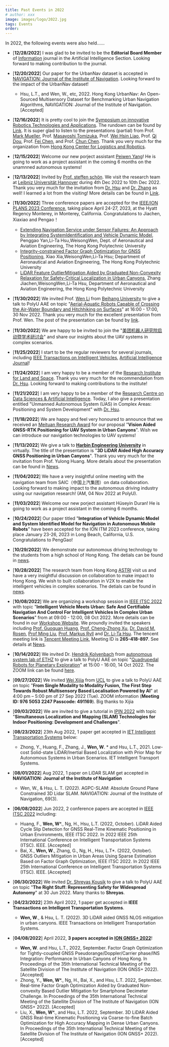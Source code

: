 ```yaml
---
title: Past Events in 2022
# author: xxx
image: images/logo/2022.jpg
tags: Events
order: 
---
```


<!-- Add breif description here.  -->
In 2022, the following events were also held......


<!-- Add Main body here -->
- [**12/28/2022**] I was glad to be invited to be the **Editorial Board Member** of [Information](https://www.mdpi.com/journal/information/editors?search=weisong) journal in the Artificial Intelligence Section. Looking forward to making contribution to the journal. 

- [**12/20/2022**] Our paper for the UrbanNav dataset is accepted in [NAVIGATION: Journal of the Institute of Navigation](https://navi.ion.org/). Looking forward to the impact of the UrbanNav dataset!
  - Hsu, L.T., and Wen, W., etc, 2022. Hong Kong UrbanNav: An Open-Sourced Multisensory Dataset for Benchmarking Urban Navigation Algorithms, NAVIGATION: Journal of the Institute of Navigation. [Accepted] 


- [**12/16/2022**] It is pretty cool to join the [Symposium on innovative Robotics Technologies and Applications](https://www.hkstp.org/our-community/events-and-happenings/hkstp-thought-leadership-series-symposium-on-innovative-robotics-technologies-and-applications/). The rundown can be found by [Link](https://www.hkstp.org/media/ypzpvbwv/thought-leadership-series-rundown-20221216.pdf?id=%2Fpersonal%2Fcathy%5Fhui%5Fhkstp%5Forg%2FDocuments%2FThought%20Leadership%20Series%20Rundown%2020221216%2Epdf&parent=%2Fpersonal%2Fcathy%5Fhui%5Fhkstp%5Forg%2FDocuments&ga=1). It is super glad to listen to the presentations (partial) from Prof. [Mark Mueller](https://me.berkeley.edu/people/mark-w-mueller/), Prof. [Masayoshi Tomizuka](https://me.berkeley.edu/people/masayoshi-tomizuka/), Prof. [Wei Hsin Liao](https://www4.mae.cuhk.edu.hk/peoples/liao-wei-hsin/), Prof. [Qi Dou](https://www.cse.cuhk.edu.hk/~qdou/), Prof. [Fei Chen](https://www4.mae.cuhk.edu.hk/peoples/chen-fei/), and Prof. [Chun Chen](https://www4.mae.cuhk.edu.hk/peoples/chen-chun/). Thank you very much for the organization from [Hong Kong Center for Logistics and Robotics](https://hkclr.hk/). 


- [**12/15/2022**] Welcome our new porject assistant [Peiwen Yang](https://www.polyu-ipn-lab.com/)! He is going to work as a project assistant in the coming 6 months on the unamnned autonomous systems! 


- [**12/13/2022**] Invited by [Prof. steffen schön](https://www.ife.uni-hannover.de/en/institute/team/steffen-schoen/). We visit the research team at [Leibniz Universität Hannover](https://www.uni-hannover.de/de/) during 4th Dec 2022 to 10th Dec 2022. Thank you very much for the invitation from [Dr. Hsu](https://www.polyu.edu.hk/aae/people/academic-staff/dr-lt-hsu/) and [Dr. Zhang](https://www.polyu.edu.hk/aae/people/academic-staff/dr-guohao-zhang/) as well! I learned a lot from the visiting! More details can be found in [Link](https://weisongwen.github.io/talks/2013-03-01-tutorial-1-hanover). 
  
- [**11/30/2022**] Three conference papers are accepted for the [IEEE/ION PLANS 2023 Conference](https://www.ion.org/plans/), taking place April 24-27, 2023, at the Hyatt Regency Monterey, in Monterey, California. Congratulations to Jiachen, Xiaxiao and Pengao！
  - [Extending Navigation Service under Sensor Failures: An Approach by Integrating SystemIdentification and Vehicle Dynamic Model](https://www.ion.org/plans/upload/PLANS23Program.pdf), Penggao Yan,Li-Ta Hsu,WeisongWen, Dept. of Aeronautical and Aviation Engineering, The Hong Kong Polytechnic University
  - [Integrity-constrained Factor Graph Optimization for GNSS Positioning](https://www.ion.org/plans/upload/PLANS23Program.pdf), Xiao Xia,WeisongWen,Li-Ta Hsu; Department of Aeronautical and Aviation Engineering, The Hong Kong Polytechnic University
  - [LiDAR Feature OutlierMitigation Aided by Graduated Non-Convexity Relaxation for Safety-Critical Localization in Urban Canyons](https://www.ion.org/plans/upload/PLANS23Program.pdf), Zhang Jiachen,WeisongWen,Li-Ta Hsu, Department of Aeronautical and Aviation Engineering, the Hong Kong Polytechnic University

- [**11/30/2022**] We invited Prof. [Wen Li](http://softrobotics.buaa.edu.cn/) from [Beihang University](http://www.me.buaa.edu.cn/info/1071/2298.htm) to give a talk to PolyU AAE on topic "[Aerial-Aquatic Robots Capable of Crossing the Air-Water Boundary and Hitchhiking on Surfaces](https://www.polyu.edu.hk/en/aae/)" at 16:00 - 17:00, 30 Nov 2022. Thank you very much for the excellent presentation from Prof. Wen. The post of the presentation can be found by [link](https://weisongwen.github.io/talks/2012-08-14-blog-post-wenli).


- [**11/30/2022**] We are happy to be invited to join the "[美团机器人研究院启动暨学术研讨会](https://www.leiphone.com/category/robot/NIH3BW26OeXaXW2H.html)" and share our insights about the UAV systems in complex scenarios. 

- [**11/25/2022**] I start to be the regular reviewers for several journals, including [IEEE Transactions on Intelligent Vehicles](https://ieeexplore.ieee.org/xpl/RecentIssue.jsp?punumber=7274857), [Artificial Intelligence Journal](https://www.sciencedirect.com/journal/artificial-intelligence)!


- [**11/24/2022**] I am very happy to be a member of the [Research Institute for Land and Space](https://www.polyu.edu.hk/rils/people/rils-people/). Thank you very much for the recommendation from [Dr. Hsu](https://www.polyu.edu.hk/aae/people/academic-staff/dr-lt-hsu/). Looking forward to making contributions to the institute!

- [**11/21/2022**] I am very happy to be a member of the [Research Centre on Data Sciences & Artificial Intelligence](https://rc-dsai.comp.polyu.edu.hk/members/). Today, I also give a presentation entitled "Unmanned Autonomous System (UAS) in Complex Areas: Positioning and System Development" with [Dr. Hsu](https://www.polyu.edu.hk/aae/people/academic-staff/dr-lt-hsu/).


- [**11/18/2022**] We are happy and feel very honoured to announce that we received an [Meituan Research Award](https://about.meituan.com/en) for our proposal "**Vision Aided GNSS-RTK Positioning for UAV System in Urban Canyons**". Wish we can introduce our navigation technologies to UAV systems!

- [**11/13/2022**] We give a talk to [**Harbin Engineering University**](http://www.hrbeu.edu.cn/) in virtually. The title of the presentation is "**3D LiDAR Aided High Accuracy GNSS Positioning in Urban Canyons**". Thank you very much for the invitation from Prof. Yulong Huang. More details about the presentation can be found in [News](https://weisongwen.github.io/talks/2013-03-01-tutorial-1-heu).


- [**11/04/2022**] We have a very insightful online meeting with the navigation team from SAIC（中国上汽集团）on data collaboration. Looking forward to making impact to the autonomous driving industry using our navigation research! (AM, 04 Nov 2022 at PolyU). 

- [**11/03/2022**] Welcome our new porject assistant Hüseyin Duran! He is going to work as a project assistant in the coming 6 months. 

- [**10/24/2022**] Our paper titled "**Integration of Vehicle Dynamic Model and System Identified Model for Navigation in Autonomous Mobile Robots**" have been accepted for the ION ITM 2023 conference, taking place January 23-26, 2023 in Long Beach, California, U.S. Congratulations to PengGao!

- [**10/29/2022**] We demonstrate our autonomous driving technology to the students from a high school of Hong Kong. The detials can be found in [news](https://weisongwen.github.io/talks/2013-03-01-tutorial-1).

- [**10/28/2022**] The research team from Hong Kong [ASTRI](https://www.astri.org/smart-mobility/) visit us and have a very insightful discussion on collaboration to make impact to Hong Kong. We wish to built collaboration in V2X to enable the intelligent vehicles in complex scenarios. The detials can be found in [news](https://weisongwen.github.io/talks/2012-03-01-talk-1).

- [**10/08/2022**] We are organizing a workshop session in [IEEE ITSC 2022](https://www.ieee-itsc2022.org) with topic "**Intelligent Vehicle Meets Urban: Safe And Certifiable Navigation And Control For Intelligent Vehicles In Complex Urban Scenarios**" from at 09:00 - 12:00, 08 Oct 2022. More details can be found in our [Workshop Website](https://sites.google.com/view/2022itscworkshop). We proundly invited the speakers including [Prof. Guoquan Huang](https://udel.edu/~ghuang/), [Prof. Cheng-Zhong Xu](https://www.fst.um.edu.mo/people/czxu/), [Dr. David M. Rosen](https://david-m-rosen.github.io/), [Prof Ming Liu](https://ram-lab.com/people/), [Prof. Markus Ryll](https://www.asg.ed.tum.de/asg/startseite/) and [Dr. Li-Ta Hsu](https://www.polyu-ipn-lab.com/). The tencent meeting link is [Tencent Meeting Link](https://meeting.tencent.com/dm/TDAdxifaz8Q5), Meeting ID is **265-418-897**.  See details at [News](https://weisongwen.github.io/talks/2012-03-01-talk-1-itsc-2022). 

- [**10/14/2022**] We invited Dr. [Hendrik Kolvenbach](https://hendrik.kolveng.com/) from [autonomous system lab of ETHZ](https://asl.ethz.ch/) to give a talk to PolyU AAE on topic "[Quadrupedal Robots for Planetary Exploration](https://www.polyu.edu.hk/aae/news-and-events/event/2022/10/14---research-seminar/)" at 15:00 - 16:00, 14 Oct 2022. The ZOOM link can be found [here](https://www.polyu.edu.hk/aae/news-and-events/event/2022/10/14---research-seminar/).

- [**09/27/2022**] We invited [Wei Xijia](https://weixijia.github.io/) from [UCL](https://www.ucl.ac.uk/) to give a talk to PolyU AAE on topic "**From Single Modality to Modality Fusion, The First Step Towards Robust Multisensory Based Localisation Powered by AI**" at 4:00 pm – 5:00 pm of 27 Sep 2022 (Tue). ZOOM information (**Meeting ID: 976 5053 2247 Passcode: 491169**). Big thanks to Xijia
- [**09/03/2022**] We are invited to give a tutorial in [IPIN 2022](http://www.ipin-conference.org/2022/) with topic "**Simultaneous Localization and Mapping (SLAM) Technologies for Indoor Positioning: Development and Challenges**". 
- [**08/23/2022**] 23th Aug 2022, 1 paper get accepted in [IET Intelligent Transportation Systems](https://digital-library.theiet.org/content/journals/iet-its) below: 
  - Zhong, Y., Huang, F., Zhang, J., **Wen, W**. * and Hsu, L.T., 2021. Low-cost Solid-state LiDAR/Inertial Based Localization with Prior Map for Autonomous Systems in Urban Scenarios. IET Intelligent Transport Systems. 
- [**08/01/2022**] Aug 2022, 1 paper on LiDAR SLAM get accepted in **NAVIGATION: Journal of the Institute of Navigation**
  - Wen, W., & Hsu, L. T. (2022). AGPC-SLAM: Absolute Ground Plane Constrained 3D Lidar SLAM. NAVIGATION: Journal of the Institute of Navigation, 69(3).
- [**06/08/2022**] Jun 2022, 2 conference papers are accepted in [IEEE ITSC 2022](https://www.ieee-itsc2022.org/#/) including:
  - Huang, F., **Wen, W***., Ng, H., Hsu, L.T. (2022, October). LiDAR Aided Cycle Slip Detection for GNSS Real-Time Kinematic Positioning in Urban Environments, IEEE ITSC 2022. In 2022 IEEE 25th International Conference on Intelligent Transportation Systems (ITSC). IEEE. [Accepted]
  - Bai, X., **Wen, W**., Zhang, G., Ng, H., Hsu, L.T*. (2022, October). GNSS Outliers Mitigation in Urban Areas Using Sparse Estimation Based on Factor Graph Optimization, IEEE ITSC 2022. In 2022 IEEE 25th International Conference on Intelligent Transportation Systems (ITSC). IEEE. [Accepted]
- [**06/30/2022**] We invited [Dr. Shreyas Kousik](https://www.shreyaskousik.com/) to give a talk to PolyU AAE on topic "**The Right Stuff: Representing Safety for
Widespread Autonomy**" at 30 Jun 2022. Many thanks to **Shreyas**. 

- [**04/23/2022**] 23th April 2022, 1 paper get accepted in **IEEE Transactions on Intelligent Transportation Systems**.
  - **Wen, W**., & Hsu, L. T. (2022). 3D LiDAR aided GNSS NLOS mitigation in urban canyons. IEEE Transactions on Intelligent Transportation Systems.
- [**04/08/2022**] April 2022, **3 papers accepted in [ION GNSS+ 2022](https://www.ion.org/gnss/)**!
  - **Wen, W**. and Hsu, L.T., 2022, September. Factor Graph Optimization for Tightly-coupled GNSS Pseudorange/Doppler/Carrier phase/INS Integration: Performance In Urban Canyons of Hong Kong. In Proceedings of the 35th International Technical Meeting of the Satellite Division of The Institute of Navigation (ION GNSS+ 2022). [Accepted]
  - Zhong, Y., **Wen, W***., Ng, H., Bai, X., and Hsu, L.T. 2022, September. Real-time Factor Graph Optimization Aided by Graduated Non-convexity Based Outlier Mitigation for Smartphone Decimeter Challenge. In Proceedings of the 35th International Technical Meeting of the Satellite Division of The Institute of Navigation (ION GNSS+ 2022). [Accepted]
  - Liu, X., **Wen, W***., and Hsu, L.T. 2022, September. 3D LiDAR Aided GNSS Real-time Kinematic Positioning via Coarse-to-fine Batch Optimization for High Accuracy Mapping in Dense Urban Canyons. In Proceedings of the 35th International Technical Meeting of the Satellite Division of The Institute of Navigation (ION GNSS+ 2022). [Accepted]
